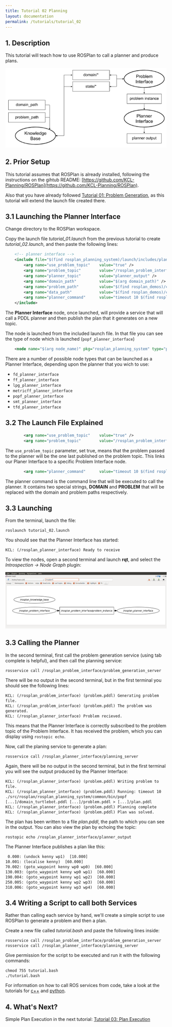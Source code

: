 ```yaml
---
title: Tutorial 02 Planning
layout: documentation
permalink: /tutorials/tutorial_02
---
```


## 1. Description

This tutorial will teach how to use ROSPlan to call a planner and produce plans.

![Planning Interface node diagram](./tutorial_02.png)

## 2. Prior Setup

This tutorial assumes that ROSPlan is already installed, following the instructions on the gihtub README:
[https://github.com/KCL-Planning/ROSPlan](https://github.com/KCL-Planning/ROSPlan).

Also that you have already followed [Tutorial 01: Problem Generation](tutorial_01), as this tutorial will extend the launch file created there.

## 3.1 Launching the Planner Interface

Change directory to the  ROSPlan workspace.

Copy the launch file *tutorial_01.launch* from the previous tutorial to create *tutorial_02.launch*, and then paste the following lines:

```xml
	<!-- planner interface -->
	<include file="$(find rosplan_planning_system)/launch/includes/planner_interface.launch">
		<arg name="use_problem_topic"    value="true" />
		<arg name="problem_topic"        value="/rosplan_problem_interface/problem_instance" />
		<arg name="planner_topic"        value="planner_output" />
		<arg name="domain_path"          value="$(arg domain_path)" />
		<arg name="problem_path"         value="$(find rosplan_demos)/common/problem.pddl" />
		<arg name="data_path"            value="$(find rosplan_demos)/common/" />
		<arg name="planner_command"      value="timeout 10 $(find rosplan_planning_system)/common/bin/popf DOMAIN PROBLEM" />
	</include>
```

The **Planner Interface** node, once launched, will provide a service that will call a PDDL planner and then publish the plan that it generates on a new topic. 

The node is launched from the included launch file. In that file you can see the type of node which is launched (`popf_planner_interface`)

```xml
	<node name="$(arg node_name)" pkg="rosplan_planning_system" type="popf_planner_interface" respawn="false" output="screen">
```

There are a number of possible node types that can be launched as a Planner Interface, depending upon the planner that you wich to use:

- `fd_planner_interface`
- `ff_planner_interface`
- `lpg_planner_interface`
- `metricff_planner_interface`
- `popf_planner_interface`
- `smt_planner_interface`
- `tfd_planner_interface`

## 3.2 The Launch File Explained

```xml
		<arg name="use_problem_topic"    value="true" />
		<arg name="problem_topic"        value="/rosplan_problem_interface/problem_instance" />
```

The `use_problem_topic` parameter, set true, means that the problem passed to the planner will be the one last published on the problem topic. This links our Planer Interface to a specific Problem Interface node.

```xml
		<arg name="planner_command"      value="timeout 10 $(find rosplan_planning_system)/common/bin/popf DOMAIN PROBLEM" />
```

The planner command is the command line that will be executed to call the planner. It contains two special strings, **DOMAIN** and **PROBLEM** that will be replaced with the domain and problem paths respectively.

## 3.3 Launching

From the terminal, launch the file:

```
roslaunch tutorial_02.launch
```

You should see that the Planner Interface has started:

```
KCL: (/rosplan_planner_interface) Ready to receive
```

To view the nodes, open a second terminal and launch **rqt**, and select the *Introspection -> Node Graph* plugin:

![RQT window](./tutorial_02_rqt.png) 

## 3.3 Calling the Planner

In the second terminal, first call the problem generation service (using tab complete is helpful), and then call the planning service:

```
rosservice call /rosplan_problem_interface/problem_generation_server
```

There will be no output in the second terminal, but in the first terminal you should see the following lines:

```
KCL: (/rosplan_problem_interface) (problem.pddl) Generating problem file.
KCL: (/rosplan_problem_interface) (problem.pddl) The problem was generated.
KCL: (/rosplan_planner_interface) Problem recieved.
```

This means that the Planner Interface is correctly subscribed to the problem topic of the Problem Interface. It has received the problem, which you can display using `rostopic echo`.

Now, call the planing service to generate a plan:

```
rosservice call /rosplan_planner_interface/planning_server
```

Again, there will be no output in the second terminal, but in the first terminal you will see the output produced by the Planner Interface:

```
KCL: (/rosplan_planner_interface) (problem.pddl) Writing problem to file.
KCL: (/rosplan_planner_interface) (problem.pddl) Running: timeout 10 ./src/rosplan/rosplan_planning_system/common/bin/popf [...]/domain_turtlebot.pddl [...]/problem.pddl > [...]/plan.pddl
KCL: (/rosplan_planner_interface) (problem.pddl) Planning complete
KCL: (/rosplan_planner_interface) (problem.pddl) Plan was solved.
```

The plan has been written to a file *plan.pddl*, the path to which you can see in the output. You can also view the plan by echoing the topic:

```
rostopic echo /rosplan_planner_interface/planner_output 
```

The Planner Interface publishes a plan like this:

```
 0.000: (undock kenny wp1)  [10.000]
10.001: (localise kenny)  [60.000]
70.002: (goto_waypoint kenny wp0 wp0)  [60.000]
130.003: (goto_waypoint kenny wp0 wp1)  [60.000]
190.004: (goto_waypoint kenny wp1 wp2)  [60.000]
250.005: (goto_waypoint kenny wp2 wp3)  [60.000]
310.006: (goto_waypoint kenny wp3 wp4)  [60.000]
```

## 3.4 Writing a Script to call both Services

Rather than calling each service by hand, we'll create a simple script to use ROSPlan to generate a problem and then a plan.

Create a new file called *tutorial.bash* and paste the following lines inside:

```
rosservice call /rosplan_problem_interface/problem_generation_server
rosservice call /rosplan_planner_interface/planning_server
```

Give permission for the script to be executed and run it with the following commands:

```
chmod 755 tutorial.bash
./tutorial.bash
```

For information on how to call ROS services from code, take a look at the tutorials for [c++](http://wiki.ros.org/ROS/Tutorials/WritingServiceClient) and [python](http://wiki.ros.org/ROS/Tutorials/WritingServiceClient%28python%29).

## 4. What's Next?

Simple Plan Execution in the next tutorial: [Tutorial 03: Plan Execution](tutorial_03)
